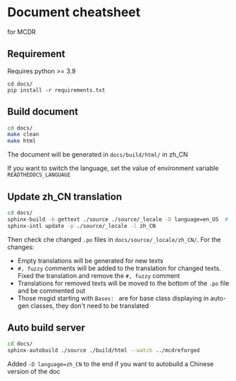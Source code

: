 # Document cheatsheet

for MCDR

## Requirement

Requires python >= 3.9

```
cd docs/
pip install -r requirements.txt
```

## Build document

```bash
cd docs/
make clean
make html
```

The document will be generated in `docs/build/html/` in zh_CN

If you want to switch the language, set the value of environment variable `READTHEDOCS_LANGUAGE`

## Update zh_CN translation

```bash
cd docs/
sphinx-build -b gettext ./source ./source/_locale -D language=en_US  # en_US is required to be used when updating translation so the base language is correct
sphinx-intl update -p ./source/_locale -l zh_CN
```

Then check che changed `.po` files in `docs/source/_locale/zh_CN/`. For the changes:

- Empty translations will be generated for new texts
- `#, fuzzy` comments will be added to the translation for changed texts. Fixed the translation and remove the `#, fuzzy` comment
- Translations for removed texts will be moved to the bottom of the `.po` file and be commented out
- Those msgid starting with `Bases: ` are for base class displaying in auto-gen classes, they don't need to be translated

## Auto build server

```bash
cd docs/
sphinx-autobuild ./source ./build/html --watch ../mcdreforged
```

Added `-D language=zh_CN` to the end if you want to autobuild a Chinese version of the doc
